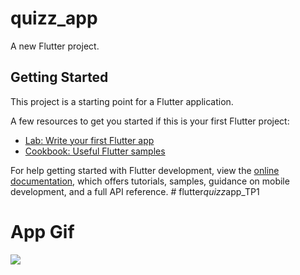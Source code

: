 # quizz_app

A new Flutter project.

## Getting Started

This project is a starting point for a Flutter application.

A few resources to get you started if this is your first Flutter project:

- [Lab: Write your first Flutter app](https://docs.flutter.dev/get-started/codelab)
- [Cookbook: Useful Flutter samples](https://docs.flutter.dev/cookbook)

For help getting started with Flutter development, view the
[online documentation](https://docs.flutter.dev/), which offers tutorials,
samples, guidance on mobile development, and a full API reference.
#   f l u t t e r _ q u i z z _ a p p _ T P 1 
 
 

# App Gif
![](https://github.com/Abra-ora/TP2_quizz_app_provider_-_bloc/tree/master/lib/view/tp2-quizz-app.gif)